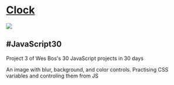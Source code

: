 <h1><a href="https://syknapse.github.io/Clock/">Clock</a></h1>
<img src="https://user-images.githubusercontent.com/29199184/29573139-803f80dc-875e-11e7-8d57-5b7624bf8c73.png"/>
<h2>#JavaScript30</h2>
<p>Project 3 of Wes Bos's 30 JavaScript projects in 30 days</p>
<p>An image with blur, background, and color controls. Practising CSS variables and controling them from JS</p>

